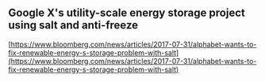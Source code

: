 ## Google X's utility-scale energy storage project using salt and anti-freeze
  
  [https://www.bloomberg.com/news/articles/2017-07-31/alphabet-wants-to-fix-renewable-energy-s-storage-problem-with-salt](https://www.bloomberg.com/news/articles/2017-07-31/alphabet-wants-to-fix-renewable-energy-s-storage-problem-with-salt)